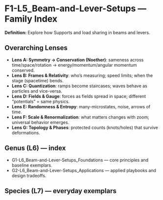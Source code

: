 # F1-L5_Beam-and-Lever-Setups — Family Index
**Definition:** Explore how Supports and load sharing in beams and levers.

## Overarching Lenses

- **Lens A: Symmetry -> Conservation (Noether)**: sameness across time/space/rotation → energy/momentum/angular momentum conserved.
- **Lens B: Frames & Relativity**: who’s measuring; speed limits; when the stage (spacetime) bends.
- **Lens C: Quantization**: ramps become staircases; waves behave as particles and vice-versa.
- **Lens D: Fields & Gauge**: forces as fields spread in space; different “potentials” = same physics.
- **Lens E: Randomness & Entropy**: many-microstates, noise, arrows of time.
- **Lens F: Scale & Renormalization**: what matters changes with zoom; universal behavior emerges.
- **Lens G: Topology & Phases**: protected counts (knots/holes) that survive deformations.

## Genus (L6) — index
- G1-L6_Beam-and-Lever-Setups_Foundations — core principles and baseline exemplars.
- G2-L6_Beam-and-Lever-Setups_Applications — applied playbooks and design tradeoffs.

## Species (L7) — everyday exemplars
